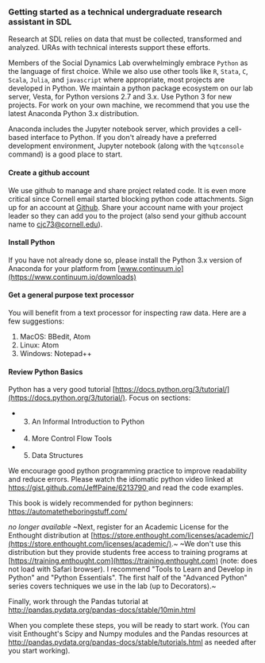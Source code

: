 ### Getting started as a technical undergraduate research assistant in SDL

Research at SDL relies on data that must be collected, transformed and analyzed. URAs with technical interests support these efforts.

Members of the Social Dynamics Lab overwhelmingly embrace `Python` as the language of first choice. While we also use other tools like `R`, `Stata`, `C`, `Scala`, `Julia`, and `javascript` where appropriate, most projects are developed in Python. We maintain a python package ecosystem on our lab server, Vesta, for Python versions 2.7 and 3.x. Use Python 3 for new projects. For work on your own machine, we recommend that you use the latest Anaconda Python 3.x distribution.

Anaconda includes the Jupyter notebook server, which provides a cell-based interface to Python. If you don't already have a preferred development environment, Jupyter notebook (along with the `%qtconsole` command) is a good place to start. 

#### Create a github account
We use github to manage and share project related code. It is even more critical since Cornell email started blocking python code attachments. Sign up for an account at [Github](https://github.com/join). Share your account name with your project leader so they can add you to the project (also send your github account name to cjc73@cornell.edu).

#### Install Python

If you have not already done so, please install the Python 3.x version of Anaconda for your platform from [www.continuum.io](https://www.continuum.io/downloads)

#### Get a general purpose text processor

You will benefit from a text processor for inspecting raw data. Here are a few suggestions:

  1. MacOS: BBedit, Atom
  2. Linux: Atom
  3. Windows: Notepad++

#### Review Python Basics

Python has a very good tutorial [https://docs.python.org/3/tutorial/](https://docs.python.org/3/tutorial/). Focus on sections: 

  - 3. An Informal Introduction to Python 
  - 4. More Control Flow Tools
  - 5. Data Structures


We encourage good python programming practice to improve readability and reduce errors. Please watch the idiomatic python video linked at [https://gist.github.com/JeffPaine/6213790
](https://gist.github.com/JeffPaine/6213790) and read the code examples. 

This book is widely recommended for python beginners: https://automatetheboringstuff.com/

_no longer available_
~Next, register for an Academic License for the Enthought distribution at [https://store.enthought.com/licenses/academic/](https://store.enthought.com/licenses/academic/).~
~We don't use this distribution but they provide students free access to training programs at [https://training.enthought.com](https://training.enthought.com) (note: does not load with Safari browser). I recommend "Tools to Learn and Develop in Python" and "Python Essentials". The first half of the "Advanced Python" series covers techniques we use in the lab (up to Decorators).~

Finally, work through the Pandas tutorial at http://pandas.pydata.org/pandas-docs/stable/10min.html 

When you complete these steps, you will be ready to start work. (You can visit Enthought's Scipy and Numpy modules and the Pandas resources at http://pandas.pydata.org/pandas-docs/stable/tutorials.html as needed after you start working).



